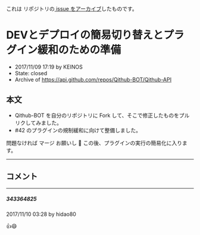 これは  リポジトリの[ issue をアーカイブ]()したものです。

# DEVとデプロイの簡易切り替えとプラグイン緩和のための準備

- 2017/11/09 17:19 by KEINOS
- State: closed
- Archive of https://api.github.com/repos/Qithub-BOT/Qithub-API

## 本文

- Qithub-BOT を自分のリポジトリに Fork して、そこで修正したものをプルリクしてみました。
- #42 のプラグインの規制緩和に向けて整備しました。

問題なければ マージ お願いし 💪 
この後、プラグインの実行の簡易化に入ります。


-----

## コメント

-----

##### 343364825

2017/11/10 03:28 by hidao80

👍😄
